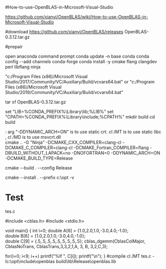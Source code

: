 #How-to-use-OpenBLAS-in-Microsoft-Visual-Studio

https://github.com/xianyi/OpenBLAS/wiki/How-to-use-OpenBLAS-in-Microsoft-Visual-Studio

#download 
https://github.com/xianyi/OpenBLAS/releases
OpenBLAS-0.3.12.tar.gz

#prepair

open anaconda command prompt
conda update -n base conda
conda config --add channels conda-forge
conda install -y cmake flang clangdev perl libflang ninja

"c:/Program Files (x86)/Microsoft Visual Studio/2017/Community/VC/Auxiliary/Build/vcvars64.bat"
or
"c:/Program Files (x86)/Microsoft Visual Studio/2019/Community/VC/Auxiliary/Build/vcvars64.bat"

tar xf OpenBLAS-0.3.12.tar.gz

set "LIB=%CONDA_PREFIX%\Library\lib;%LIB%"
set "CPATH=%CONDA_PREFIX%\Library\include;%CPATH%"
mkdir build
cd build

:  arg "-DDYNAMIC_ARCH=ON" is  to use static crt.     cl /MT  is to use static libc   , cl /MD is to use msvcrt.dll   
cmake .. -G "Ninja" -DCMAKE_CXX_COMPILER=clang-cl -DCMAKE_C_COMPILER=clang-cl -DCMAKE_Fortran_COMPILER=flang -DBUILD_WITHOUT_LAPACK=no -DNOFORTRAN=0 -DDYNAMIC_ARCH=ON -DCMAKE_BUILD_TYPE=Release

cmake --build . --config Release

cmake --install . --prefix c:\opt -v

# Test

tes.c

#include <cblas.h>
#include <stdio.h>

void main()
{
  int i=0;
  double A[6] = {1.0,2.0,1.0,-3.0,4.0,-1.0};         
  double B[6] = {1.0,2.0,1.0,-3.0,4.0,-1.0};  
  double C[9] = {.5,.5,.5,.5,.5,.5,.5,.5,.5}; 
  cblas_dgemm(CblasColMajor, CblasNoTrans, CblasTrans,3,3,2,1,A, 3, B, 3,2,C,3);

  for(i=0; i<9; i++)
    printf("%lf ", C[i]);
  printf("\n");
}
#compile
cl /MT tes.c -Ic:\opt\include\openblas build\lib\Release\openblas.lib

